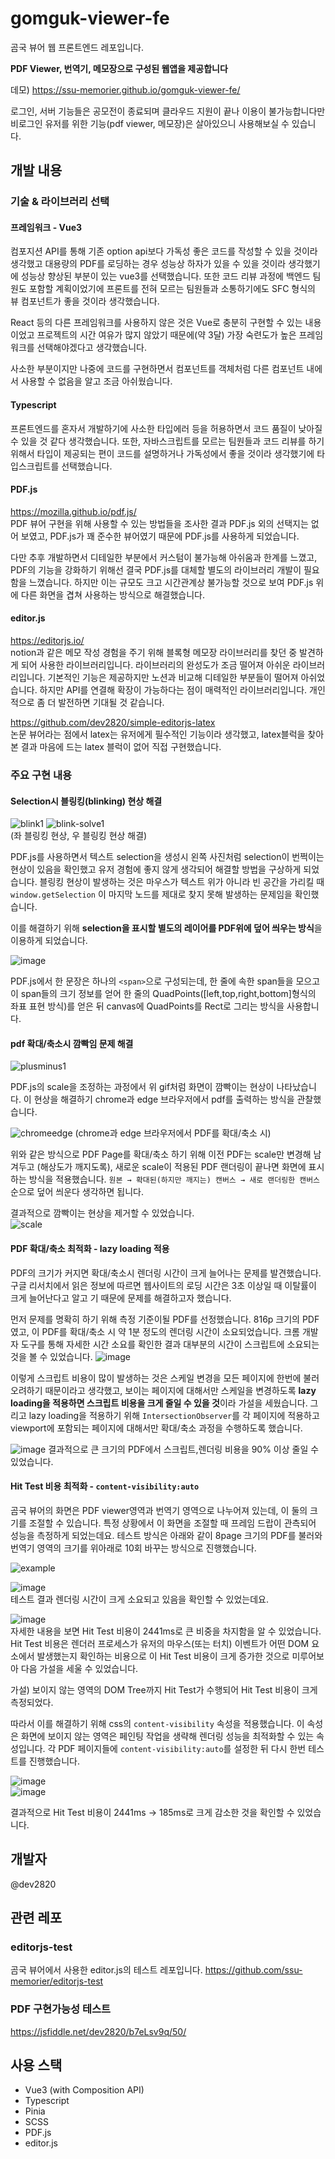 # gomguk-viewer-fe

곰국 뷰어 웹 프론트엔드 레포입니다.

**PDF Viewer, 번역기, 메모장으로 구성된 웹앱을 제공합니다** 

데모)
https://ssu-memorier.github.io/gomguk-viewer-fe/

로그인, 서버 기능들은 공모전이 종료되며 클라우드 지원이 끝나 이용이 불가능합니다만 비로그인 유저를 위한 기능(pdf viewer, 메모장)은 살아있으니 사용해보실 수 있습니다.

## 개발 내용

### 기술 & 라이브러리 선택
#### 프레임워크 - Vue3
컴포지션 API를 통해 기존 option api보다 가독성 좋은 코드를 작성할 수 있을 것이라 생각했고 대용량의 PDF를 로딩하는 경우 성능상 하자가 있을 수 있을 것이라 생각했기에 성능상 향상된 부분이 있는 vue3를 선택했습니다. 또한 코드 리뷰 과정에 백엔드 팀원도 포함할 계획이었기에 프론트를 전혀 모르는 팀원들과 소통하기에도 SFC 형식의 뷰 컴포넌트가 좋을 것이라 생각했습니다.

React 등의 다른 프레임워크를 사용하지 않은 것은 Vue로 충분히 구현할 수 있는 내용이었고 프로젝트의 시간 여유가 많지 않았기 때문에(약 3달) 가장 숙련도가 높은 프레임워크를 선택해야겠다고 생각했습니다. 

사소한 부분이지만 나중에 코드를 구현하면서 컴포넌트를 객체처럼 다른 컴포넌트 내에서 사용할 수 없음을 알고 조금 아쉬웠습니다. 

#### Typescript
프론트엔드를 혼자서 개발하기에 사소한 타입에러 등을 허용하면서 코드 품질이 낮아질 수 있을 것 같다 생각했습니다. 또한, 자바스크립트를 모르는 팀원들과 코드 리뷰를 하기 위해서 타입이 제공되는 편이 코드를 설명하거나 가독성에서 좋을 것이라 생각했기에 타입스크립트를 선택했습니다.

#### PDF.js
https://mozilla.github.io/pdf.js/  
PDF 뷰어 구현을 위해 사용할 수 있는 방법들을 조사한 결과 PDF.js 외의 선택지는 없어 보였고, PDF.js가 꽤 준수한 뷰어였기 때문에 PDF.js를 사용하게 되었습니다.

다만 추후 개발하면서 디테일한 부분에서 커스텀이 불가능해 아쉬움과 한계를 느꼈고, PDF의 기능을 강화하기 위해선 결국 PDF.js를 대체할 별도의 라이브러리 개발이 필요함을 느꼈습니다. 하지만 이는 규모도 크고 시간관계상 불가능할 것으로 보여 PDF.js 위에 다른 화면을 겹쳐 사용하는 방식으로 해결했습니다.

#### editor.js
https://editorjs.io/  
notion과 같은 메모 작성 경험을 주기 위해 블록형 메모장 라이브러리를 찾던 중 발견하게 되어 사용한 라이브러리입니다. 라이브러리의 완성도가 조금 떨어져 아쉬운 라이브러리입니다. 기본적인 기능은 제공하지만 노션과 비교해 디테일한 부분들이 떨어져 아쉬었습니다. 하지만 API를 연결해 확장이 가능하다는 점이 매력적인 라이브러리입니다. 개인적으로 좀 더 발전하면 기대될 것 같습니다.

https://github.com/dev2820/simple-editorjs-latex   
논문 뷰어라는 점에서 latex는 유저에게 필수적인 기능이라 생각했고, latex블럭을 찾아본 결과 마음에 드는 latex 블럭이 없어 직접 구현했습니다.

### 주요 구현 내용

#### Selection시 블링킹(blinking) 현상 해결
![blink1](https://user-images.githubusercontent.com/40891497/210165480-cbc1cc29-51a7-4ac8-a490-82c5b7db3ca8.gif)
![blink-solve1](https://user-images.githubusercontent.com/40891497/210165501-4a28d1f3-7711-48ca-b8f5-079ae8c4aa7a.gif)  
(좌 블링킹 현상, 우 블링킹 현상 해결)

PDF.js를 사용하면서 텍스트 selection을 생성시 왼쪽 사진처럼 selection이 번쩍이는 현상이 있음을 확인했고 유저 경험에 좋지 않게 생각되어 해결할 방법을 구상하게 되었습니다. 블링킹 현상이 발생하는 것은 마우스가 텍스트 위가 아니라 빈 공간을 가리킬 때 `window.getSelection` 이 마지막 노드를 제대로 찾지 못해 발생하는 문제임을 확인했습니다.

이를 해결하기 위해 **selection을 표시할 별도의 레이어를 PDF위에 덮어 씌우는 방식**을 이용하게 되었습니다. 

![image](https://user-images.githubusercontent.com/40891497/210165781-075aef7b-856b-41c5-b044-a3c1428d4cb6.png)

PDF.js에서 한 문장은 하나의 `<span>`으로 구성되는데, 한 줄에 속한 span들을 모으고 이 span들의 크기 정보를 얻어 한 줄의 QuadPoints([left,top,right,bottom]형식의 좌표 표현 방식)를 얻은 뒤 canvas에 QuadPoints를 Rect로 그리는 방식을 사용합니다.

#### pdf 확대/축소시 깜빡임 문제 해결
![plusminus1](https://user-images.githubusercontent.com/40891497/210165839-b434d5a3-dbe2-43ee-989c-cd62aa48aa4d.gif)

PDF.js의 scale을 조정하는 과정에서 위 gif처럼 화면이 깜빡이는 현상이 나타났습니다. 이 현상을 해결하기 chrome과 edge 브라우저에서 pdf를 출력하는 방식을 관찰했습니다.

![chromeedge](https://user-images.githubusercontent.com/40891497/210165962-db74461d-ee26-4a55-b0aa-8898133ec684.gif)
(chrome과 edge 브라우저에서 PDF를 확대/축소 시)

위와 같은 방식으로 PDF Page를 확대/축소 하기 위해 이전 PDF는 scale만 변경해 남겨두고 (해상도가 깨지도록), 새로운 scale이 적용된 PDF 랜더링이 끝나면 화면에 표시하는 방식을 적용했습니다. `원본 → 확대된(하지만 깨지는) 캔버스 → 새로 랜더링한 캔버스` 순으로 덮어 씌운다 생각하면 됩니다. 

결과적으로 깜빡이는 현상을 제거할 수 있었습니다.  
![scale](https://user-images.githubusercontent.com/40891497/210166024-69886c75-5d65-4393-9653-2cd50837fa4f.gif)

#### PDF 확대/축소 최적화 - lazy loading 적용
PDF의 크기가 커지면 확대/축소시 렌더링 시간이 크게 늘어나는 문제를 발견했습니다. 구글 리서치에서 읽은 정보에 따르면 웹사이트의 로딩 시간은 3초 이상일 때 이탈률이 크게 늘어난다고 알고 기 때문에 문제를 해결하고자 했습니다. 

먼저 문제를 명확히 하기 위해 측정 기준이될 PDF를 선정했습니다. 816p 크기의 PDF였고, 이 PDF를 확대/축소 시 약 1분 정도의 렌더링 시간이 소요되었습니다. 크롬 개발자 도구를 통해 자세한 시간 소요를 확인한 결과 대부분의 시간이 스크립트에 소요되는 것을 볼 수 있었습니다.
![image](https://user-images.githubusercontent.com/40891497/210166416-449d53a3-4d38-4363-9509-98e6bd47758d.png)

이렇게 스크립트 비용이 많이 발생하는 것은 스케일 변경을 모든 페이지에 한번에 불러오려하기 때문이라고 생각했고, 보이는 페이지에 대해서만 스케일을 변경하도록 **lazy loading을 적용하면 스크립트 비용을 크게 줄일 수 있을 것**이라 가설을 세웠습니다. 그리고 lazy loading을 적용하기 위해 `IntersectionObserver`를 각 페이지에 적용하고 viewport에 포함되는 페이지에 대해서만 확대/축소 과정을 수행하도록 했습니다. 

![image](https://user-images.githubusercontent.com/40891497/210166480-606dd163-fc07-495f-a484-ebc8dc996f0b.png)
결과적으로 큰 크기의 PDF에서 스크립트,렌더링 비용을 90% 이상 줄일 수 있었습니다.

#### Hit Test 비용 최적화 - `content-visibility:auto`
곰국 뷰어의 화면은 PDF viewer영역과 번역기 영역으로 나누어져 있는데, 이 둘의 크기를 조절할 수 있습니다. 특정 상황에서 이 화면을 조절할 때 프레임 드랍이 관측되어 성능을 측정하게 되었는데요. 테스트 방식은 아래와 같이 8page 크기의 PDF를 불러와 번역기 영역의 크기를 위아래로 10회 바꾸는 방식으로 진행했습니다.

![example](https://user-images.githubusercontent.com/40891497/210166599-81615507-bc60-403d-b15c-e38ad742f1d9.gif)  

![image](https://user-images.githubusercontent.com/40891497/210166717-77058fb5-4a39-4896-898e-2aa45f22fe5d.png)  
테스트 결과 렌더링 시간이 크게 소요되고 있음을 확인할 수 있었는데요. 

![image](https://user-images.githubusercontent.com/40891497/210166729-e4cf39fe-5406-44e9-8876-0b89249e1dcf.png)  
자세한 내용을 보면 Hit Test 비용이 2441ms로 큰 비중을 차지함을 알 수 있었습니다. Hit Test 비용은 렌더러 프로세스가 유저의 마우스(또는 터치) 이벤트가 어떤 DOM 요소에서 발생했는지 확인하는 비용으로 이 Hit Test 비용이 크게 증가한 것으로 미루어보아 다음 가설을 세울 수 있었습니다.

가설) 보이지 않는 영역의 DOM Tree까지 Hit Test가 수행되어 Hit Test 비용이 크게 측정되었다. 

따라서 이를 해결하기 위해 css의 `content-visibility` 속성을 적용했습니다. 이 속성은 화면에 보이지 않는 영역은 페인팅 작업을 생략해 렌더링 성능을 최적화할 수 있는 속성입니다. 각 PDF 페이지들에 `content-visibility:auto`를 설정한 뒤 다시 한번 테스트를 진행했습니다.

![image](https://user-images.githubusercontent.com/40891497/210166935-dc382b7c-6fb2-4088-a18e-f4907d193a0f.png)  
![image](https://user-images.githubusercontent.com/40891497/210166943-5d149a61-8f75-4833-a0a2-09a594ef7252.png)  
 
결과적으로 Hit Test 비용이 2441ms -> 185ms로 크게 감소한 것을 확인할 수 있었습니다.

## 개발자
@dev2820

## 관련 레포
### editorjs-test
곰국 뷰어에서 사용한 editor.js의 테스트 레포입니다.
https://github.com/ssu-memorier/editorjs-test

### PDF 구현가능성 테스트
https://jsfiddle.net/dev2820/b7eLsv9q/50/

## 사용 스택
- Vue3 (with Composition API)
- Typescript
- Pinia
- SCSS
- PDF.js
- editor.js



